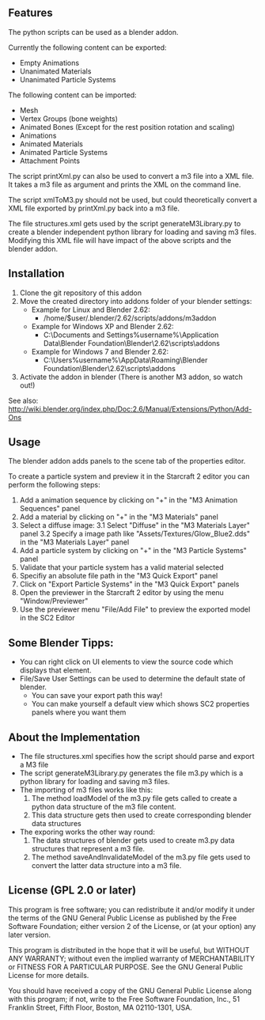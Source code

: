 Features
--------

The python scripts can be used as a blender addon.

Currently the following content can be exported:

  * Empty Animations
  * Unanimated Materials
  * Unanimated Particle Systems

The following content can be imported:

  * Mesh
  * Vertex Groups (bone weights)
  * Animated Bones (Except for the rest position rotation and scaling)
  * Animations
  * Animated Materials
  * Animated Particle Systems
  * Attachment Points

The script printXml.py can also be used to convert a m3 file into a XML file. It
takes a m3 file as argument and prints the XML on the command line.

The script xmlToM3.py should not be used, but could theoretically convert a
XML file exported by printXml.py back into a m3 file.

The file structures.xml gets used by the script generateM3Library.py to create
a blender independent python library for loading and saving m3 files.
Modifying this XML file will have impact of the above scripts and the blender addon.

Installation
------------
1. Clone the git repository of this addon
2. Move the created directory into addons folder of your blender settings:
   * Example for Linux and Blender 2.62: 
      * /home/$user/.blender/2.62/scripts/addons/m3addon
   * Example for Windows XP and Blender 2.62:
      * C:\Documents and Settings\%username%\Application Data\Blender Foundation\Blender\2.62\scripts\addons
   * Example for Windows 7 and Blender 2.62:
      * C:\Users\%username%\AppData\Roaming\Blender Foundation\Blender\2.62\scripts\addons
3. Activate the addon in blender (There is another M3 addon, so watch out!)

See also: http://wiki.blender.org/index.php/Doc:2.6/Manual/Extensions/Python/Add-Ons

Usage
-----

The blender addon adds panels to the scene tab of the properties editor.

To create a particle system and preview it in the Starcraft 2 editor you can perform the following steps:

1. Add a animation sequence by clicking on "+" in the "M3 Animation Sequences" panel
2. Add a material by clicking on "+" in the "M3 Materials" panel
3. Select a diffuse image:
3.1 Select "Diffuse" in the "M3 Materials Layer" panel
3.2 Specify a image path like "Assets/Textures/Glow_Blue2.dds" in the "M3 Materials Layer" panel
4. Add a particle system by clicking on "+" in the "M3 Particle Systems" panel
5. Validate that your particle system has a valid material selected
6. Specifiy an absolute file path in the "M3 Quick Export" panel
7. Click on "Export Particle Systems" in the "M3 Quick Export" panels
8. Open the previewer in the Starcraft 2 editor by using the menu "Window/Previewer"
9. Use the previewer menu "File/Add File" to preview the exported model in the SC2 Editor

Some Blender Tipps:
-----------
* You can right click on UI elements to view the source code which displays that element. 
* File/Save User Settings can be used to determine the default state of blender.
  * You can save your export path this way!
  * You can make yourself a default view which shows SC2 properties panels where you want them

About the Implementation
------------------------

* The file structures.xml specifies how the script should parse and export a M3 file
* The script generateM3Library.py generates the file m3.py which is a python library for loading and saving m3 files.
* The importing of m3 files works like this:
  1. The method loadModel of the m3.py file gets called to create a python data structure of the m3 file content.
  2. This data structure gets then used to create corresponding blender data structures
* The exporing works the other way round:
  1. The data structures of blender gets used to create m3.py data structures that represent a m3 file.
  2. The method saveAndInvalidateModel of the m3.py file gets used to convert the latter data structure into a m3 file.


License (GPL 2.0 or later)
--------------------------

This program is free software; you can redistribute it and/or
modify it under the terms of the GNU General Public License
as published by the Free Software Foundation; either version 2
of the License, or (at your option) any later version.

This program is distributed in the hope that it will be useful,
but WITHOUT ANY WARRANTY; without even the implied warranty of
MERCHANTABILITY or FITNESS FOR A PARTICULAR PURPOSE.  See the
GNU General Public License for more details.

You should have received a copy of the GNU General Public License
along with this program; if not, write to the Free Software Foundation,
Inc., 51 Franklin Street, Fifth Floor, Boston, MA 02110-1301, USA.